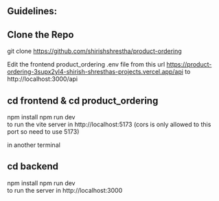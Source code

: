## Guidelines:  

## Clone the Repo  
git clone https://github.com/shirishshrestha/product-ordering  

Edit the frontend product_ordering .env file from this url https://product-ordering-3supx2yl4-shirish-shresthas-projects.vercel.app/api to http://localhost:3000/api

## cd frontend & cd product_ordering  
npm install
npm run dev  
to run the vite server in http://localhost:5173 (cors is only allowed to this port so need to use 5173)  

in another terminal  
## cd backend
npm install
npm run dev  
to run the server in http://localhost:3000  
